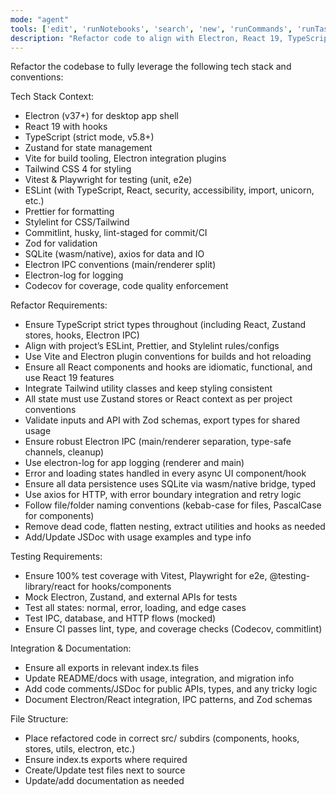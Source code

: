 ```yaml
---
mode: "agent"
tools: ['edit', 'runNotebooks', 'search', 'new', 'runCommands', 'runTasks', 'usages', 'vscodeAPI', 'think', 'problems', 'changes', 'testFailure', 'openSimpleBrowser', 'fetch', 'githubRepo', 'extensions', 'todos', 'runTests', 'sequentialthinking', 'review', 'reviewStaged', 'reviewUnstaged', 'websearch']
description: "Refactor code to align with Electron, React 19, TypeScript, Vite, Zustand, Vitest, Tailwind, and modern linting/testing best practices"
---
```


Refactor the codebase to fully leverage the following tech stack and conventions:

Tech Stack Context:

- Electron (v37+) for desktop app shell
- React 19 with hooks
- TypeScript (strict mode, v5.8+)
- Zustand for state management
- Vite for build tooling, Electron integration plugins
- Tailwind CSS 4 for styling
- Vitest & Playwright for testing (unit, e2e)
- ESLint (with TypeScript, React, security, accessibility, import, unicorn, etc.)
- Prettier for formatting
- Stylelint for CSS/Tailwind
- Commitlint, husky, lint-staged for commit/CI
- Zod for validation
- SQLite (wasm/native), axios for data and IO
- Electron IPC conventions (main/renderer split)
- Electron-log for logging
- Codecov for coverage, code quality enforcement

Refactor Requirements:

- Ensure TypeScript strict types throughout (including React, Zustand stores, hooks, Electron IPC)
- Align with project’s ESLint, Prettier, and Stylelint rules/configs
- Use Vite and Electron plugin conventions for builds and hot reloading
- Ensure all React components and hooks are idiomatic, functional, and use React 19 features
- Integrate Tailwind utility classes and keep styling consistent
- All state must use Zustand stores or React context as per project conventions
- Validate inputs and API with Zod schemas, export types for shared usage
- Ensure robust Electron IPC (main/renderer separation, type-safe channels, cleanup)
- Use electron-log for app logging (renderer and main)
- Error and loading states handled in every async UI component/hook
- Ensure all data persistence uses SQLite via wasm/native bridge, typed
- Use axios for HTTP, with error boundary integration and retry logic
- Follow file/folder naming conventions (kebab-case for files, PascalCase for components)
- Remove dead code, flatten nesting, extract utilities and hooks as needed
- Add/Update JSDoc with usage examples and type info

Testing Requirements:

- Ensure 100% test coverage with Vitest, Playwright for e2e, @testing-library/react for hooks/components
- Mock Electron, Zustand, and external APIs for tests
- Test all states: normal, error, loading, and edge cases
- Test IPC, database, and HTTP flows (mocked)
- Ensure CI passes lint, type, and coverage checks (Codecov, commitlint)

Integration & Documentation:

- Ensure all exports in relevant index.ts files
- Update README/docs with usage, integration, and migration info
- Add code comments/JSDoc for public APIs, types, and any tricky logic
- Document Electron/React integration, IPC patterns, and Zod schemas

File Structure:

- Place refactored code in correct src/ subdirs (components, hooks, stores, utils, electron, etc.)
- Ensure index.ts exports where required
- Create/Update test files next to source
- Update/add documentation as needed
